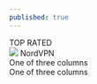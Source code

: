 ```yaml
---
published: true
---
```

  
<div class="container">
  <div class="row">
    <div class="shadow p-0 m-2 mb-5 bg-white rounded-3 col-sm text-center">
      <div class="align-items-start bg-primary rounded-top text-white text-center font-weight-bold p-1">TOP RATED</div>
      <img src="https://user-images.githubusercontent.com/93347720/158029318-ba914ba7-210d-44cd-8970-b4ae399fc737.png">
      NordVPN
      <a class="btn btn-outline-primary" href=""></a>
    </div>
    <div class="shadow p-0 m-2 mb-5 bg-white rounded-3 col-sm">
      One of three columns
    </div>
    <div class="shadow p-0 m-2 mb-5 bg-white rounded-3 col-sm">
      One of three columns
    </div>
  </div>
</div>
